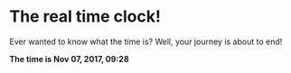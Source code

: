 # The real time clock!

Ever wanted to know what the time is? Well, your journey is about to end!

**The time is Nov 07, 2017, 09:28**